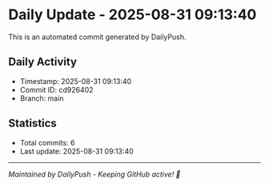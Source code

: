 # Daily Update - 2025-08-31 09:13:40

This is an automated commit generated by DailyPush.

## Daily Activity
- Timestamp: 2025-08-31 09:13:40
- Commit ID: cd926402
- Branch: main

## Statistics
- Total commits: 6
- Last update: 2025-08-31 09:13:40

---
*Maintained by DailyPush - Keeping GitHub active! 🚀*
